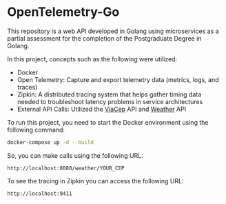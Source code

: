 # OpenTelemetry-Go

This repository is a web API developed in Golang using microservices as a partial assessment for the completion of the Postgraduate Degree in Golang.

In this project, concepts such as the following were utilized:
- Docker
- Open Telemetry: Capture and export telemetry data (metrics, logs, and traces)
- Zipkin: A distributed tracing system that helps gather timing data needed to troubleshoot latency problems in service architectures
- External API Calls: Utilized the [ViaCep](https://viacep.com.br) API and [Weather](https://www.weatherapi.com) API

To run this project, you need to start the Docker environment using the following command:
```sh
docker-compose up -d --build
```

So, you can make calls using the following URL:
```
http://localhost:8080/weather/YOUR_CEP
```

To see the tracing in Zipkin you can access the following URL:
```
http://localhost:9411
```